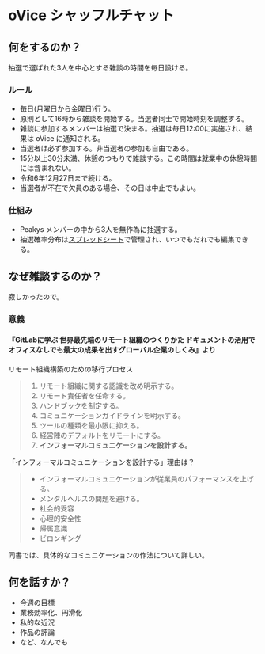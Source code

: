 # oVice シャッフルチャット

## 何をするのか？
抽選で選ばれた3人を中心とする雑談の時間を毎日設ける。

### ルール
- 毎日(月曜日から金曜日)行う。
- 原則として16時から雑談を開始する。当選者同士で開始時刻を調整する。
- 雑談に参加するメンバーは抽選で決まる。抽選は毎日12:00に実施され、結果は oVice に通知される。
- 当選者は必ず参加する。非当選者の参加も自由である。
- 15分以上30分未満、休憩のつもりで雑談する。この時間は就業中の休憩時間には含まれない。
- 令和6年12月27日まで続ける。
- 当選者が不在で欠員のある場合、その日は中止でもよい。

### 仕組み
- Peakys メンバーの中から3人を無作為に抽選する。
- 抽選確率分布は[スプレッドシート](https://docs.google.com/spreadsheets/d/1iypYzZb23XbM7PYxi8X9cZdsW4gdxk8MuZRRChSWFjE/edit?gid=0#gid=0)で管理され、いつでもだれでも編集できる。

## なぜ雑談するのか？
寂しかったので。

### 意義

#### 『GitLabに学ぶ 世界最先端のリモート組織のつくりかた ドキュメントの活用でオフィスなしでも最大の成果を出すグローバル企業のしくみ』より
リモート組織構築のための移行プロセス
>1. リモート組織に関する認識を改め明示する。
>2. リモート責任者を任命する。
>3. ハンドブックを制定する。
>4. コミュニケーションガイドラインを明示する。
>5. ツールの種類を最小限に抑える。
>6. 経営陣のデフォルトをリモートにする。
>7. **インフォーマルコミュニケーションを設計する。**

「インフォーマルコミュニケーションを設計する」理由は？
> - インフォーマルコミュニケーションが従業員のパフォーマンスを上げる。
> - メンタルヘルスの問題を避ける。
> - 社会的受容
> - 心理的安全性
> - 帰属意識
> - ビロンギング

同書では、具体的なコミュニケーションの作法について詳しい。

## 何を話すか？
- 今週の目標
- 業務効率化、円滑化
- 私的な近況
- 作品の評論
- など、なんでも
